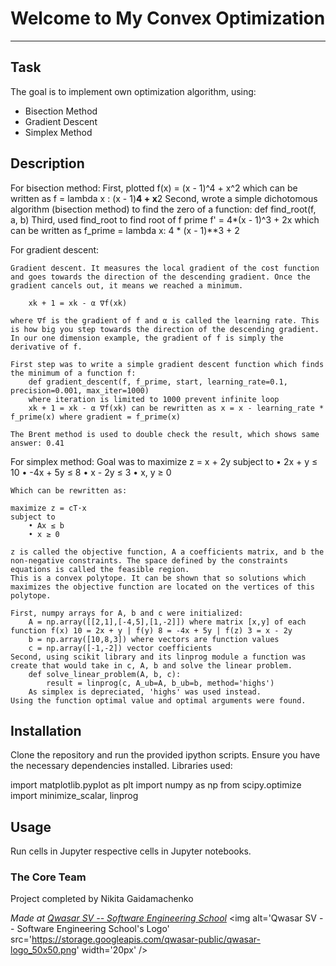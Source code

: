 # Welcome to My Convex Optimization
***

## Task
The goal is to implement own optimization algorithm, using:
- Bisection Method
- Gradient Descent 
- Simplex Method

## Description
For bisection method:
    First, plotted f(x) = (x - 1)^4 + x^2 which can be written as f = lambda x : (x - 1)**4 + x**2
    Second, wrote a simple dichotomous algorithm (bisection method) to find the zero of a function:
        def find_root(f, a, b)
    Third, used find_root to find root of f prime f' = 4*(x - 1)^3 + 2x which can be written as f_prime = lambda x: 4 * (x - 1)**3 + 2

For gradient descent:
    
    Gradient descent. It measures the local gradient of the cost function and goes towards the direction of the descending gradient. Once the gradient cancels out, it means we reached a minimum.

        xk + 1 = xk - α ∇f(xk)

    where ∇f is the gradient of f and α is called the learning rate. This is how big you step towards the direction of the descending gradient.
    In our one dimension example, the gradient of f is simply the derivative of f.

    First step was to write a simple gradient descent function which finds the minimum of a function f:
        def gradient_descent(f, f_prime, start, learning_rate=0.1, precision=0.001, max_iter=1000) 
        where iteration is limited to 1000 prevent infinite loop
        xk + 1 = xk - α ∇f(xk) can be rewritten as x = x - learning_rate * f_prime(x) where gradient = f_prime(x)
    
    The Brent method is used to double check the result, which shows same answer: 0.41

For simplex method:
    Goal was to maximize z = x + 2y
    subject to
        • 2x + y ≤ 10
        • -4x + 5y ≤ 8
        • x - 2y ≤ 3
        • x, y ≥ 0

    Which can be rewritten as:

    maximize z = cT·x
    subject to
        • Ax ≤ b
        • x ≥ 0

    z is called the objective function, A a coefficients matrix, and b the non-negative constraints. The space defined by the constraints equations is called the feasible region.
    This is a convex polytope. It can be shown that so solutions which maximizes the objective function are located on the vertices of this polytope.

    First, numpy arrays for A, b and c were initialized:
        A = np.array([[2,1],[-4,5],[1,-2]]) where matrix [x,y] of each function f(x) 10 = 2x + y | f(y) 8 = -4x + 5y | f(z) 3 = x - 2y
        b = np.array([10,8,3]) where vectors are function values
        c = np.array([-1,-2]) vector coefficients
    Second, using scikit library and its linprog module a function was create that would take in c, A, b and solve the linear problem.
        def solve_linear_problem(A, b, c):
            result = linprog(c, A_ub=A, b_ub=b, method='highs')
        As simplex is depreciated, 'highs' was used instead.
    Using the function optimal value and optimal arguments were found.


## Installation
Clone the repository and run the provided ipython scripts. Ensure you have the necessary dependencies installed.
Libraries used: 

import matplotlib.pyplot as plt
import numpy as np
from scipy.optimize import minimize_scalar, linprog

## Usage
Run cells in Jupyter respective cells in Jupyter notebooks.

### The Core Team
Project completed by Nikita Gaidamachenko

<span><i>Made at <a href='https://qwasar.io'>Qwasar SV -- Software Engineering School</a></i></span>
<span><img alt='Qwasar SV -- Software Engineering School's Logo' src='https://storage.googleapis.com/qwasar-public/qwasar-logo_50x50.png' width='20px' /></span>

